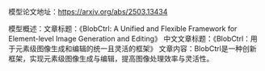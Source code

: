 模型论文地址：https://arxiv.org/abs/2503.13434

模型概述：文章标题：《BlobCtrl: A Unified and Flexible Framework for Element-level Image Generation and Editing》
中文文章标题：《BlobCtrl：用于元素级图像生成和编辑的统一且灵活的框架》
文章内容：BlobCtrl是一种创新框架，实现元素级图像生成与编辑，提高图像处理效率与灵活性。
